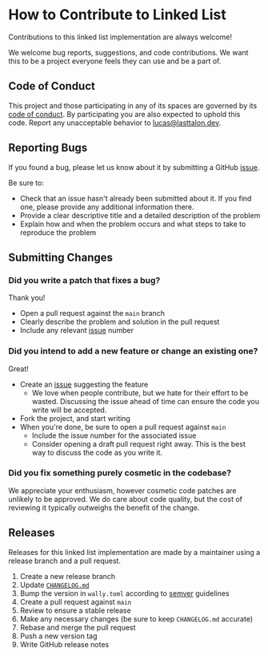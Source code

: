 # How to Contribute to Linked List

Contributions to this linked list implementation are always welcome!

We welcome bug reports, suggestions, and code contributions. We want this to be
a project everyone feels they can use and be a part of.

## Code of Conduct

This project and those participating in any of its spaces are governed by its
[code of conduct]. By participating you are also expected to uphold this code.
Report any unacceptable behavior to [lucas@lasttalon.dev].

[code of conduct]: CODE_OF_CONDUCT.md
[lucas@lasttalon.dev]: mailto:lucas@lasttalon.dev

## Reporting Bugs

If you found a bug, please let us know about it by submitting a GitHub [issue].

Be sure to:

- Check that an issue hasn't already been submitted about it. If you find one,
  please provide any additional information there.
- Provide a clear descriptive title and a detailed description of the problem
- Explain how and when the problem occurs and what steps to take to reproduce
  the problem

## Submitting Changes

### Did you write a patch that fixes a bug?

Thank you!

- Open a pull request against the `main` branch
- Clearly describe the problem and solution in the pull request
- Include any relevant [issue] number

### Did you intend to add a new feature or change an existing one?

Great!

- Create an [issue] suggesting the feature
  - We love when people contribute, but we hate for their effort to be wasted.
    Discussing the issue ahead of time can ensure the code you write will be
    accepted.
- Fork the project, and start writing
- When you're done, be sure to open a pull request against `main`
  - Include the issue number for the associated issue
  - Consider opening a draft pull request right away. This is the best way to
    discuss the code as you write it.

### Did you fix something purely cosmetic in the codebase?

We appreciate your enthusiasm, however cosmetic code patches are unlikely to be
approved. We do care about code quality, but the cost of reviewing it typically
outweighs the benefit of the change.

## Releases

Releases for this linked list implementation are made by a maintainer using a
release branch and a pull request.

1. Create a new release branch
2. Update [`CHANGELOG.md`](CHANGELOG.md)
3. Bump the version in `wally.toml` according to [semver] guidelines
4. Create a pull request against `main`
5. Review to ensure a stable release
6. Make any necessary changes (be sure to keep `CHANGELOG.md` accurate)
7. Rebase and merge the pull request
8. Push a new version tag
9. Write GitHub release notes

[semver]: https://semver.org/
[issue]: https://github.com/Team-Snowdust/feature-flags/issues

